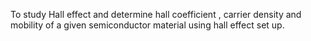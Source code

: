To study Hall effect and determine hall coefficient , carrier density and mobility of a given semiconductor material using hall effect set up. 
